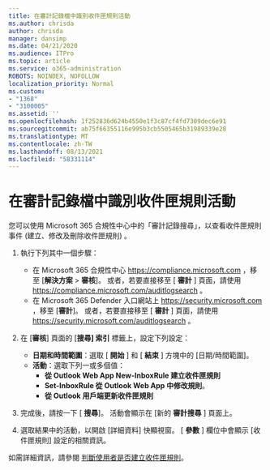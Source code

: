 ```yaml
---
title: 在審計記錄檔中識別收件匣規則活動
ms.author: chrisda
author: chrisda
manager: dansimp
ms.date: 04/21/2020
ms.audience: ITPro
ms.topic: article
ms.service: o365-administration
ROBOTS: NOINDEX, NOFOLLOW
localization_priority: Normal
ms.custom:
- "1368"
- "3100005"
ms.assetid: ''
ms.openlocfilehash: 1f252836d624b4550e1f3c87cf4fd7309dec6e91
ms.sourcegitcommit: ab75f66355116e995b3cb5505465b31989339e28
ms.translationtype: MT
ms.contentlocale: zh-TW
ms.lasthandoff: 08/13/2021
ms.locfileid: "58331114"
---
```

# <a name="identify-inbox-rule-activity-in-audit-logs"></a>在審計記錄檔中識別收件匣規則活動

您可以使用 Microsoft 365 合規性中心中的「審計記錄搜尋」，以查看收件匣規則事件 (建立、修改及刪除收件匣規則) 。

1. 執行下列其中一個步驟：
   - 在 Microsoft 365 合規性中心 <https://compliance.microsoft.com> ，移至 [**解決方案** \> **審核**]。 或者，若要直接移至 [ **審計** ] 頁面，請使用 <https://compliance.microsoft.com/auditlogsearch> 。
   - 在 Microsoft 365 Defender 入口網站上 <https://security.microsoft.com> ，移至 [**審計**]。 或者，若要直接移至 [ **審計** ] 頁面，請使用 <https://security.microsoft.com/auditlogsearch> 。

2. 在 [**審核**] 頁面的 [**搜尋] 索引** 標籤上，設定下列設定：
   - **日期和時間範圍**：選取 [ **開始** ] 和 [ **結束** ] 方塊中的 [日期/時間範圍]。
   - **活動**：選取下列一或多個值：
     - **從 Outlook Web App New-InboxRule 建立收件匣規則**
     - **Set-InboxRule 從 Outlook Web App 中修改規則**。
     - **從 Outlook 用戶端更新收件匣規則**

3. 完成後，請按一下 [ **搜尋**]。 活動會顯示在 [新的 **審計搜尋** ] 頁面上。

4. 選取結果中的活動，以開啟 [詳細資料] 快顯視窗。 [ **參數** ] 欄位中會顯示 [收件匣規則] 設定的相關資訊。

如需詳細資訊，請參閱 [判斷使用者是否建立收件匣規則](https://docs.microsoft.com/microsoft-365/compliance/auditing-troubleshooting-scenarios#determine-if-a-user-created-an-inbox-rule)。
